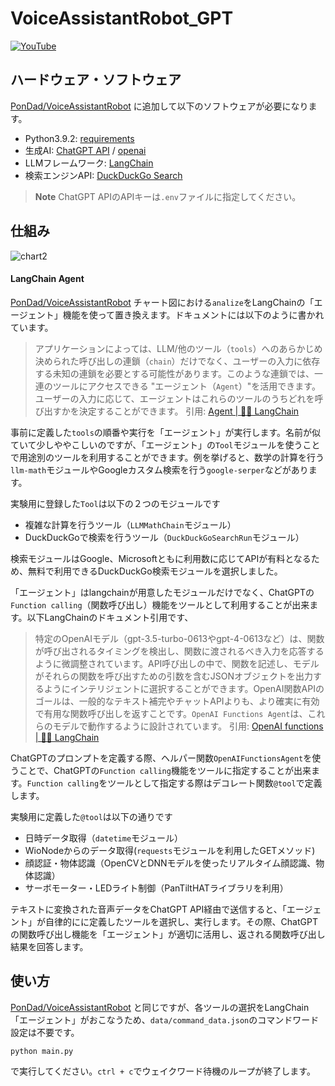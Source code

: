 # VoiceAssistantRobot_GPT

[![YouTube](https://github.com/PonDad/VoiceAssistantRobot_GPT/blob/main/images/image_3.jpg)](https://www.youtube.com/watch?v=703jyL2EDnk)

## ハードウェア・ソフトウェア

[PonDad/VoiceAssistantRobot](https://github.com/PonDad/VoiceAssistantRobot) に追加して以下のソフトウェアが必要になります。

- Python3.9.2: [requirements](https://github.com/PonDad/VoiceAssistantRobot_GPT/blob/main/requirements.txt)
- 生成AI: [ChatGPT API](https://openai.com/blog/introducing-chatgpt-and-whisper-apis) / [openai](https://pypi.org/project/openai/)
- LLMフレームワーク: [LangChain](https://python.langchain.com/docs/get_started/installation)
- 検索エンジンAPI: [DuckDuckGo Search](https://github.com/deedy5/duckduckgo_search)

> **Note**
> ChatGPT APIのAPIキーは`.env`ファイルに指定してください。

## 仕組み
![chart2](https://github.com/PonDad/VoiceAssistantRobot_GPT/blob/main/images/chart_2.png)

#### LangChain Agent

[PonDad/VoiceAssistantRobot](https://github.com/PonDad/VoiceAssistantRobot) チャート図における`analize`をLangChainの「エージェント」機能を使って置き換えます。ドキュメントには以下のように書かれています。

>アプリケーションによっては、LLM/他のツール（`tools`）へのあらかじめ決められた呼び出しの連鎖（`chain`）だけでなく、ユーザーの入力に依存する未知の連鎖を必要とする可能性があります。このような連鎖では、一連のツールにアクセスできる "エージェント（`Agent`）"を活用できます。ユーザーの入力に応じて、エージェントはこれらのツールのうちどれを呼び出すかを決定することができます。
>引用: [Agent | 🦜️🔗 LangChain](https://docs.langchain.com/docs/components/agents/)

事前に定義した`tools`の順番や実行を「エージェント」が実行します。名前が似ていて少しややこしいのですが、「エージェント」の`Tool`モジュールを使うことで用途別のツールを利用することができます。例を挙げると、数学の計算を行う`llm-math`モジュールやGoogleカスタム検索を行う`google-serper`などがあります。

実験用に登録した`Tool`は以下の２つのモジュールです

- 複雑な計算を行うツール（`LLMMathChain`モジュール）
- DuckDuckGoで検索を行うツール（`DuckDuckGoSearchRun`モジュール）

検索モジュールはGoogle、Microsoftともに利用数に応じてAPIが有料となるため、無料で利用できるDuckDuckGo検索モジュールを選択しました。

「エージェント」はlangchainが用意したモジュールだけでなく、ChatGPTの`Function calling`（関数呼び出し）機能をツールとして利用することが出来ます。以下LangChainのドキュメント引用です、

> 特定のOpenAIモデル（gpt-3.5-turbo-0613やgpt-4-0613など）は、関数が呼び出されるタイミングを検出し、関数に渡されるべき入力を応答するように微調整されています。API呼び出しの中で、関数を記述し、モデルがそれらの関数を呼び出すための引数を含むJSONオブジェクトを出力するようにインテリジェントに選択することができます。OpenAI関数APIのゴールは、一般的なテキスト補完やチャットAPIよりも、より確実に有効で有用な関数呼び出しを返すことです。`OpenAI Functions Agent`は、これらのモデルで動作するように設計されています。
> 引用: [OpenAI functions | 🦜️🔗 LangChain](https://python.langchain.com/docs/modules/agents/agent_types/openai_functions_agent)

ChatGPTのプロンプトを定義する際、ヘルパー関数`OpenAIFunctionsAgent`を使うことで、ChatGPTの`Function calling`機能をツールに指定することが出来ます。`Function calling`をツールとして指定する際はデコレート関数`@tool`で定義します。

実験用に定義した`@tool`は以下の通りです

- 日時データ取得（`datetime`モジュール）
- WioNodeからのデータ取得(`requests`モジュールを利用したGETメソッド)
- 顔認証・物体認識（OpenCVとDNNモデルを使ったリアルタイム顔認識、物体認識）
- サーボモーター・LEDライト制御（PanTiltHATライブラリを利用）

テキストに変換された音声データをChatGPT API経由で送信すると、「エージェント」が自律的にに定義したツールを選択し、実行します。その際、ChatGPTの関数呼び出し機能を「エージェント」が適切に活用し、返される関数呼び出し結果を回答します。

## 使い方

[PonDad/VoiceAssistantRobot](https://github.com/PonDad/VoiceAssistantRobot) と同じですが、各ツールの選択をLangChain「エージェント」がおこなうため、`data/command_data.json`のコマンドワード設定は不要です。

```bash
python main.py
```
で実行してください。`ctrl + c`でウェイクワード待機のループが終了します。